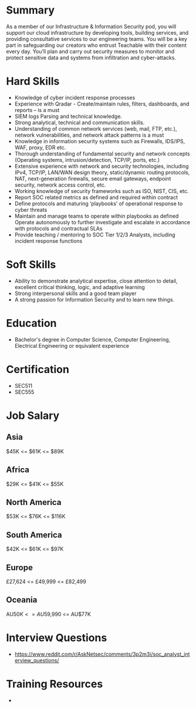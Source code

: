 # Summary
As a member of our Infrastructure & Information Security pod, you will support our cloud infrastructure by developing tools, building services, and providing consultative services to our engineering teams. You will be a key part in safeguarding our creators who entrust Teachable with their content every day. You’ll plan and carry out security measures to monitor and protect sensitive data and systems from infiltration and cyber-attacks.

# Hard Skills
* Knowledge of cyber incident response processes
* Experience with Qradar - Create/maintain rules, filters, dashboards, and reports – is a must
* SIEM logs Parsing and technical knowledge.
* Strong analytical, technical and communication skills. 
* Understanding of common network services (web, mail, FTP, etc.), network vulnerabilities, and network attack patterns is a must
* Knowledge in information security systems such as Firewalls, IDS/IPS, WAF, proxy, EDR etc.
* Thorough understanding of fundamental security and network concepts (Operating systems, intrusion/detection, TCP/IP, ports, etc.)
* Extensive experience with network and security technologies, including IPv4, TCP/IP, LAN/WAN design theory, static/dynamic routing protocols, NAT, next-generation firewalls, secure email gateways, endpoint security, network access control, etc.
* Working knowledge of security frameworks such as ISO, NIST, CIS, etc.
* Report SOC related metrics as defined and required within contract
* Define protocols and maturing ‘playbooks’ of operational response to cyber threats
* Maintain and manage teams to operate within playbooks as defined Operate autonomously to further investigate and escalate in accordance with protocols and contractual SLAs
* Provide teaching / mentoring to SOC Tier 1/2/3 Analysts, including incident response functions

# Soft Skills
* Ability to demonstrate analytical expertise, close attention to detail, excellent critical thinking, logic, and adaptive learning
* Strong interpersonal skills and a good team player
* A strong passion for Information Security and to learn new things.


# Education
  * Bachelor's degree in Computer Science, Computer Engineering, Electrical Engineering or equivalent experience


# Certification
  * SEC511
  * SEC555


# Job Salary


## Asia
$45K <= $61K <= $89K


## Africa
$29K <= $41K <= $55K


## North America
$53K <= $76K <= $116K


## South America
$42K <= $61K <= $97K


## Europe
£27,624 <= £49,999 <= £82,499
 

## Oceania
AU$50K <= AU$59,990 <= AU$77K


# Interview Questions
 * https://www.reddit.com/r/AskNetsec/comments/3p2m3i/soc_analyst_interview_questions/


# Training Resources
  * 



